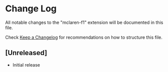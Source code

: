 # Change Log

All notable changes to the "mclaren-f1" extension will be documented in this file.

Check [Keep a Changelog](http://keepachangelog.com/) for recommendations on how to structure this file.

## [Unreleased]

- Initial release
